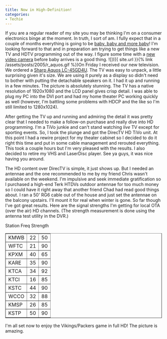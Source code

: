```yaml
---
title: Now in High-Definition!
categories:
- Techie
---
```


If you are a regular reader of my site you may be thinking I'm on a consumer electronics binge at the moment. In truth, I sort of am. I fully expect that in a couple of months everything is going to be [baby, baby and more baby](/thingelstad/baby-check-in-week-18)! I'm looking forward to that and in preparation am trying to get things like a new TV and HDTV programming out of the way. I figure some time with a [new video camera](/thingelstad/panasonic-pv-gs400) before baby arrives is a good thing.
![]({{ site.url }}{% link /assets/posts/2005/r_aquos.gif %})On Friday I received our new television. We ordered a [Sharp Aquos LC-45GD4U](http://www.sharpusa.com/products/ModelLanding/0,1058,1427,00.html). The TV was easy to unpack, a little surprising given it's size. We are using it purely as a display so didn't need to bother with putting the detachable speakers on it. I had it up and running in a few minutes. The picture is absolutely stunning. The TV has a native resolution of 1920x1080 and the LCD panel gives crisp detail. I was able to plug my PC into the DVI port and had my home theater PC working quickly as well (however, I'm battling some problems with HDCP and the like so I'm still limited to 1280x1024).

After getting the TV up and running and admiring the detail it was pretty clear that I needed to make a follow-on purchase and really dive into HD programming. I'm a TiVo junkie and can't stand watching _live_ TV except for sporting events. So, I took the plunge and got the DirecTV HD TiVo unit. At this point I had a rewire project for my theater cabinet so I decided to do it right this time and put in some cable management and rerouted everything. This took a couple hours but I'm very pleased with the results. I also decided to retire my VHS and LaserDisc player. See ya guys, it was nice having you around.

The HD content over DirecTV is simple, it just shows up. But I needed an antennae and the one recommended to me by my friend Chris wasn't available on the weekend. I'm impulsive and seek immediate gratification so I purchased a high-end Terk HTDVs outdoor antennae for too much money so I could have it right away that another friend Chad had read good things about. I ran a 50' RG6 cable out of the house and just set the antennae on the balcony upstairs. I'll mount it for real when winter is gone. So far though I've got great results. Here are the signal strengths I'm getting for local OTA (over the air) HD channels. (The strength measurement is done using the antenna test utility in the DVR.)


<table cellpadding="2" width="300" align="center" cellspacing="0" border="1" >
<tbody align="middle" >
<tr >
Station
Freq
Strength
</tr>
<tr >

<td align="left" >KMWB
</td>

<td >22
</td>

<td >50
</td>
</tr>
<tr >

<td align="left" >WFTC
</td>

<td >21
</td>

<td >90
</td>
</tr>
<tr >

<td align="left" >KPXM
</td>

<td >40
</td>

<td >65
</td>
</tr>
<tr >

<td align="left" >KARE
</td>

<td >35
</td>

<td >90
</td>
</tr>
<tr >

<td align="left" >KTCA
</td>

<td >34
</td>

<td >92
</td>
</tr>
<tr >

<td align="left" >KTCI
</td>

<td >16
</td>

<td >85
</td>
</tr>
<tr >

<td align="left" >KSTC
</td>

<td >44
</td>

<td >90
</td>
</tr>
<tr >

<td align="left" >WCCO
</td>

<td >32
</td>

<td >88
</td>
</tr>
<tr >

<td align="left" >KMSP
</td>

<td >26
</td>

<td >85
</td>
</tr>
<tr >

<td align="left" >KSTP
</td>

<td >50
</td>

<td >90
</td>
</tr>
</tbody>
</table>


I'm all set now to enjoy the Vikings/Packers game in full HD! The picture is amazing.
